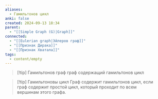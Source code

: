 ```yaml
---
aliases:
  - Гамильтонов цикл
anki: false
created: 2024-09-13 18:34
parent:
  - "[[Simple Graph (G)|Graph]]"
connected:
  - "[[Eulerian graph|Эйлеров граф]]"
  - "[[Признак Дирака]]"
  - "[[Признак Хватала]]"
tags:
  - content/empty
---
```



> [!tip] Гамильтонов граф
граф содержащий гамильтонов цикл

> [!tip] Гамильтоновы цикл
Граф содержит гамильтонов цикл, если граф содержит простой цикл, который проходит по всем вершинам этого графа. 